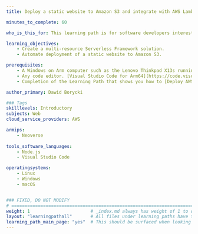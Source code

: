 ```yaml
---
title: Deploy a static website to Amazon S3 and integrate with AWS Lambda and DynamoDB using the Serverless Framework

minutes_to_complete: 60

who_is_this_for: This learning path is for software developers interested in learning how to deploy serverless applications using the Serverless Framework and Amazon Web Services. 

learning_objectives: 
    - Create a multi-resource Serverless Framework solution.
    - Automate deployment of a static website to Amazon S3.    

prerequisites:
    - A Windows on Arm computer such as the Lenovo Thinkpad X13s running Windows 11 or a Windows on Arm [virtual machine](/learning-paths/cross-platform/woa_azure/).   
    - Any code editor. [Visual Studio Code for Arm64](https://code.visualstudio.com/docs/?dv=win32arm64user) is suitable.
    - Completion of the Learning Path that shows you how to [Deploy AWS services using the Serverless Framework](/learning-paths/servers-and-cloud-computing/serverless-framework-aws-intro/).

author_primary: Dawid Borycki

### Tags
skilllevels: Introductory
subjects: Web
cloud_service_providers: AWS

armips:
    - Neoverse
    
tools_software_languages:
    - Node.js
    - Visual Studio Code

operatingsystems:
    - Linux
    - Windows
    - macOS


### FIXED, DO NOT MODIFY
# ================================================================================
weight: 1                       # _index.md always has weight of 1 to order correctly
layout: "learningpathall"       # All files under learning paths have this same wrapper
learning_path_main_page: "yes"  # This should be surfaced when looking for related content. Only set for _index.md of learning path content.
---
```

